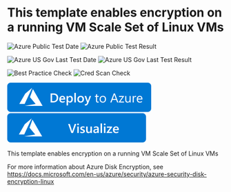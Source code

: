 # This template enables encryption on a running VM Scale Set of Linux VMs

![Azure Public Test Date](https://azurequickstartsservice.blob.core.windows.net/badges/201-encrypt-running-vmss-linux/PublicLastTestDate.svg)
![Azure Public Test Result](https://azurequickstartsservice.blob.core.windows.net/badges/201-encrypt-running-vmss-linux/PublicDeployment.svg)

![Azure US Gov Last Test Date](https://azurequickstartsservice.blob.core.windows.net/badges/201-encrypt-running-vmss-linux/FairfaxLastTestDate.svg)
![Azure US Gov Last Test Result](https://azurequickstartsservice.blob.core.windows.net/badges/201-encrypt-running-vmss-linux/FairfaxDeployment.svg)

![Best Practice Check](https://azurequickstartsservice.blob.core.windows.net/badges/201-encrypt-running-vmss-linux/BestPracticeResult.svg)
![Cred Scan Check](https://azurequickstartsservice.blob.core.windows.net/badges/201-encrypt-running-vmss-linux/CredScanResult.svg)

[![Deploy to Azure](https://raw.githubusercontent.com/Azure/azure-quickstart-templates/master/1-CONTRIBUTION-GUIDE/images/deploytoazure.svg?sanitize=true)](https://portal.azure.com/#create/Microsoft.Template/uri/https%3a%2f%2fraw.githubusercontent.com%2fAzure%2fazure-quickstart-templates%2fmaster%2f201-encrypt-running-vmss-linux%2fazuredeploy.json)
[![Visualize](https://raw.githubusercontent.com/Azure/azure-quickstart-templates/master/1-CONTRIBUTION-GUIDE/images/visualizebutton.svg?sanitize=true)](http://armviz.io/#/?load=https%3A%2F%2Fraw.githubusercontent.com%2FAzure%2Fazure-quickstart-templates%2Fmaster%2F201-encrypt-running-vmss-linux%2Fazuredeploy.json)

This template enables encryption on a running VM Scale Set of Linux VMs

For more information about Azure Disk Encryption, see https://docs.microsoft.com/en-us/azure/security/azure-security-disk-encryption-linux


